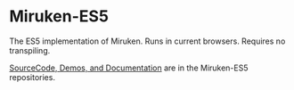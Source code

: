 # Miruken-ES5
The ES5 implementation of Miruken.  Runs in current browsers. Requires no transpiling.

[SourceCode, Demos, and Documentation](https://github.com/Miruken-ES5 "Miruken-ES5") are in the Miruken-ES5 repositories.
